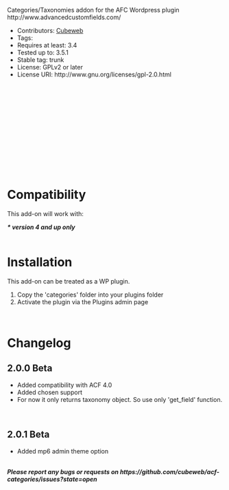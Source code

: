 <p>Categories/Taxonomies addon for the AFC Wordpress plugin http://www.advancedcustomfields.com/</p>

<ul>
	<li>Contributors: <a href="http://www.cubeweb.gr" target="_blank">Cubeweb</a></li>
	<li>Tags:</li>
	<li>Requires at least: 3.4</li>
	<li>Tested up to: 3.5.1</li>
	<li>Stable tag: trunk</li>
	<li>License: GPLv2 or later</li>
	<li>License URI: http://www.gnu.org/licenses/gpl-2.0.html</li>
</ul>

<br><img src="http://www.cubeweb.gr/wp-projects/previews/categories_1.png" alt=""/>
<br><br><br><img src="http://www.cubeweb.gr/wp-projects/previews/categories_2.png" alt=""/>
<br><br><br><img src="http://www.cubeweb.gr/wp-projects/previews/categories_3.png" alt=""/>
<br><br><br><img src="http://www.cubeweb.gr/wp-projects/previews/categories_4.png" alt=""/>
<br><br><br><img src="http://www.cubeweb.gr/wp-projects/previews/categories_5.png" alt=""/>

<br><br>
<h1>Compatibility</h1>

<p>This add-on will work with:</p>

<cite><strong>* version 4 and up only</strong></cite>
<br><br>
<h1>Installation</h1>

<p>This add-on can be treated as a WP plugin.</p>

<ol>
	<li>Copy the 'categories' folder into your plugins folder</li>
	<li>Activate the plugin via the Plugins admin page</li>
</ol>
<br>
<h1>Changelog</h1>

<h2>2.0.0 Beta</h2>
<ul>
	<li>Added compatibility with ACF 4.0</li>
	<li>Added chosen support</li>
	<li>For now it only returns taxonomy object. So use only 'get_field' function.</li>
</ul>
<br>

<h2>2.0.1 Beta</h2>
<ul>
	<li>Added mp6 admin theme option</li>
</ul>
<br>
<i><cite><strong>Please report any bugs or requests on https://github.com/cubeweb/acf-categories/issues?state=open</strong></cite></i>

